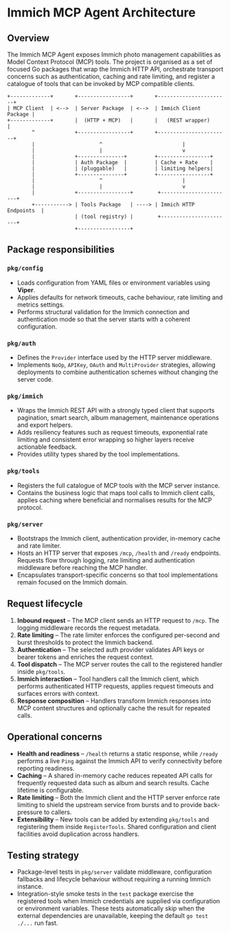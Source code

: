 # Immich MCP Agent Architecture

## Overview
The Immich MCP Agent exposes Immich photo management capabilities as Model Context Protocol (MCP) tools.
The project is organised as a set of focused Go packages that wrap the Immich HTTP API, orchestrate
transport concerns such as authentication, caching and rate limiting, and register a catalogue of
tools that can be invoked by MCP compatible clients.

```
+-------------+       +-----------------+       +-----------------------+
| MCP Client  | <-->  | Server Package  | <-->  | Immich Client Package |
+-------------+       |  (HTTP + MCP)   |       |   (REST wrapper)      |
        ^             +-----------------+       +-----------------------+
        |                     ^                          |
        |                     |                          v
        |             +---------------+         +-----------------+
        |             | Auth Package  |         | Cache + Rate    |
        |             | (pluggable)   |         | limiting helpers|
        |             +---------------+         +-----------------+
        |                     ^                          |
        |                     |                          v
        |             +-----------------+        +-----------------------+
        +-----------> | Tools Package   | ----> | Immich HTTP Endpoints  |
                      | (tool registry) |        +-----------------------+
                      +-----------------+
```

## Package responsibilities

### `pkg/config`
* Loads configuration from YAML files or environment variables using **Viper**.
* Applies defaults for network timeouts, cache behaviour, rate limiting and metrics settings.
* Performs structural validation for the Immich connection and authentication mode so that the server
  starts with a coherent configuration.

### `pkg/auth`
* Defines the `Provider` interface used by the HTTP server middleware.
* Implements `NoOp`, `APIKey`, `OAuth` and `MultiProvider` strategies, allowing deployments to
  combine authentication schemes without changing the server code.

### `pkg/immich`
* Wraps the Immich REST API with a strongly typed client that supports pagination, smart search,
  album management, maintenance operations and export helpers.
* Adds resiliency features such as request timeouts, exponential rate limiting and consistent error
  wrapping so higher layers receive actionable feedback.
* Provides utility types shared by the tool implementations.

### `pkg/tools`
* Registers the full catalogue of MCP tools with the MCP server instance.
* Contains the business logic that maps tool calls to Immich client calls, applies caching where
  beneficial and normalises results for the MCP protocol.

### `pkg/server`
* Bootstraps the Immich client, authentication provider, in-memory cache and rate limiter.
* Hosts an HTTP server that exposes `/mcp`, `/health` and `/ready` endpoints. Requests flow through
  logging, rate limiting and authentication middleware before reaching the MCP handler.
* Encapsulates transport-specific concerns so that tool implementations remain focused on the
  Immich domain.

## Request lifecycle

1. **Inbound request** – The MCP client sends an HTTP request to `/mcp`. The logging middleware
   records the request metadata.
2. **Rate limiting** – The rate limiter enforces the configured per-second and burst thresholds to
   protect the Immich backend.
3. **Authentication** – The selected auth provider validates API keys or bearer tokens and enriches
   the request context.
4. **Tool dispatch** – The MCP server routes the call to the registered handler inside `pkg/tools`.
5. **Immich interaction** – Tool handlers call the Immich client, which performs authenticated HTTP
   requests, applies request timeouts and surfaces errors with context.
6. **Response composition** – Handlers transform Immich responses into MCP content structures and
   optionally cache the result for repeated calls.

## Operational concerns

* **Health and readiness** – `/health` returns a static response, while `/ready` performs a live
  `Ping` against the Immich API to verify connectivity before reporting readiness.
* **Caching** – A shared in-memory cache reduces repeated API calls for frequently requested data
  such as album and search results. Cache lifetime is configurable.
* **Rate limiting** – Both the Immich client and the HTTP server enforce rate limiting to shield the
  upstream service from bursts and to provide back-pressure to callers.
* **Extensibility** – New tools can be added by extending `pkg/tools` and registering them inside
  `RegisterTools`. Shared configuration and client facilities avoid duplication across handlers.

## Testing strategy

* Package-level tests in `pkg/server` validate middleware, configuration fallbacks and lifecycle
  behaviour without requiring a running Immich instance.
* Integration-style smoke tests in the `test` package exercise the registered tools when Immich
  credentials are supplied via configuration or environment variables. These tests automatically
  skip when the external dependencies are unavailable, keeping the default `go test ./...` run fast.


